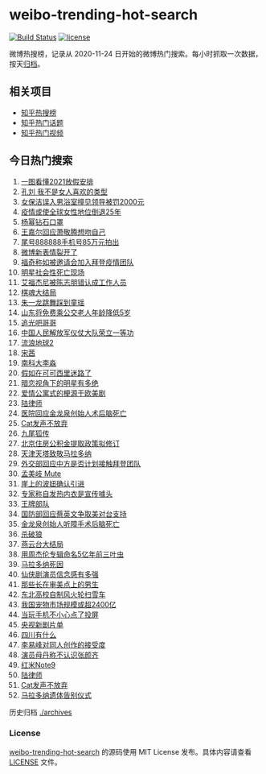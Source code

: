 # weibo-trending-hot-search

[![Build Status](https://github.com/justjavac/weibo-trending-hot-search/workflows/ci/badge.svg?branch=master)](https://github.com/justjavac/weibo-trending-hot-search/actions)
[![license](https://img.shields.io/github/license/justjavac/weibo-trending-hot-search)](https://github.com/justjavac/weibo-trending-hot-search/blob/master/LICENSE)

微博热搜榜，记录从 2020-11-24 日开始的微博热门搜索。每小时抓取一次数据，按天[归档](./archives)。

## 相关项目

- [知乎热搜榜](https://github.com/justjavac/zhihu-trending-top-search)
- [知乎热门话题](https://github.com/justjavac/zhihu-trending-hot-questions)
- [知乎热门视频](https://github.com/justjavac/zhihu-trending-hot-video)

## 今日热门搜索

<!-- BEGIN -->
<!-- 最后更新时间 Fri Nov 27 2020 01:10:52 GMT+0800 (CST) -->
1. [一图看懂2021放假安排](https://s.weibo.com//weibo?q=%23%E4%B8%80%E5%9B%BE%E7%9C%8B%E6%87%822021%E6%94%BE%E5%81%87%E5%AE%89%E6%8E%92%23&Refer=new_time)
1. [孔刘 我不是女人喜欢的类型](https://s.weibo.com//weibo?q=%E5%AD%94%E5%88%98%20%E6%88%91%E4%B8%8D%E6%98%AF%E5%A5%B3%E4%BA%BA%E5%96%9C%E6%AC%A2%E7%9A%84%E7%B1%BB%E5%9E%8B&Refer=top)
1. [女保洁误入男浴室撞见领导被罚2000元](https://s.weibo.com//weibo?q=%23%E5%A5%B3%E4%BF%9D%E6%B4%81%E8%AF%AF%E5%85%A5%E7%94%B7%E6%B5%B4%E5%AE%A4%E6%92%9E%E8%A7%81%E9%A2%86%E5%AF%BC%E8%A2%AB%E7%BD%9A2000%E5%85%83%23&Refer=top)
1. [疫情或使全球女性地位倒退25年](https://s.weibo.com//weibo?q=%23%E7%96%AB%E6%83%85%E6%88%96%E4%BD%BF%E5%85%A8%E7%90%83%E5%A5%B3%E6%80%A7%E5%9C%B0%E4%BD%8D%E5%80%92%E9%80%8025%E5%B9%B4%23&Refer=top)
1. [杨幂钻石口罩](https://s.weibo.com//weibo?q=%23%E6%9D%A8%E5%B9%82%E9%92%BB%E7%9F%B3%E5%8F%A3%E7%BD%A9%23&Refer=top)
1. [王嘉尔回应萧敬腾想吻自己](https://s.weibo.com//weibo?q=%23%E7%8E%8B%E5%98%89%E5%B0%94%E5%9B%9E%E5%BA%94%E8%90%A7%E6%95%AC%E8%85%BE%E6%83%B3%E5%90%BB%E8%87%AA%E5%B7%B1%23&Refer=top)
1. [尾号888888手机号85万元拍出](https://s.weibo.com//weibo?q=%23%E5%B0%BE%E5%8F%B7888888%E6%89%8B%E6%9C%BA%E5%8F%B785%E4%B8%87%E5%85%83%E6%8B%8D%E5%87%BA%23&Refer=top)
1. [微博新表情裂开了](https://s.weibo.com//weibo?q=%23%E5%BE%AE%E5%8D%9A%E6%96%B0%E8%A1%A8%E6%83%85%E8%A3%82%E5%BC%80%E4%BA%86%23&Refer=top)
1. [福奇称如被邀请会加入拜登疫情团队](https://s.weibo.com//weibo?q=%E7%A6%8F%E5%A5%87%E7%A7%B0%E5%A6%82%E8%A2%AB%E9%82%80%E8%AF%B7%E4%BC%9A%E5%8A%A0%E5%85%A5%E6%8B%9C%E7%99%BB%E7%96%AB%E6%83%85%E5%9B%A2%E9%98%9F&Refer=top)
1. [明星社会性死亡现场](https://s.weibo.com//weibo?q=%23%E6%98%8E%E6%98%9F%E7%A4%BE%E4%BC%9A%E6%80%A7%E6%AD%BB%E4%BA%A1%E7%8E%B0%E5%9C%BA%23&Refer=top)
1. [艾福杰尼被陈志朋错认成工作人员](https://s.weibo.com//weibo?q=%23%E8%89%BE%E7%A6%8F%E6%9D%B0%E5%B0%BC%E8%A2%AB%E9%99%88%E5%BF%97%E6%9C%8B%E9%94%99%E8%AE%A4%E6%88%90%E5%B7%A5%E4%BD%9C%E4%BA%BA%E5%91%98%23&Refer=top)
1. [棋魂大结局](https://s.weibo.com//weibo?q=%23%E6%A3%8B%E9%AD%82%E5%A4%A7%E7%BB%93%E5%B1%80%23&Refer=top)
1. [朱一龙跳舞踩到童瑶](https://s.weibo.com//weibo?q=%23%E6%9C%B1%E4%B8%80%E9%BE%99%E8%B7%B3%E8%88%9E%E8%B8%A9%E5%88%B0%E7%AB%A5%E7%91%B6%23&Refer=top)
1. [山东将免费乘公交老人年龄降低5岁](https://s.weibo.com//weibo?q=%23%E5%B1%B1%E4%B8%9C%E5%B0%86%E5%85%8D%E8%B4%B9%E4%B9%98%E5%85%AC%E4%BA%A4%E8%80%81%E4%BA%BA%E5%B9%B4%E9%BE%84%E9%99%8D%E4%BD%8E5%E5%B2%81%23&Refer=top)
1. [追光吧哥哥](https://s.weibo.com//weibo?q=%E8%BF%BD%E5%85%89%E5%90%A7%E5%93%A5%E5%93%A5&Refer=top)
1. [中国人民解放军仪仗大队荣立一等功](https://s.weibo.com//weibo?q=%E4%B8%AD%E5%9B%BD%E4%BA%BA%E6%B0%91%E8%A7%A3%E6%94%BE%E5%86%9B%E4%BB%AA%E4%BB%97%E5%A4%A7%E9%98%9F%E8%8D%A3%E7%AB%8B%E4%B8%80%E7%AD%89%E5%8A%9F&Refer=top)
1. [流浪地球2](https://s.weibo.com//weibo?q=%E6%B5%81%E6%B5%AA%E5%9C%B0%E7%90%832&Refer=top)
1. [宋茜](https://s.weibo.com//weibo?q=%E5%AE%8B%E8%8C%9C&Refer=top)
1. [南科大李淼](https://s.weibo.com//weibo?q=%23%E5%8D%97%E7%A7%91%E5%A4%A7%E6%9D%8E%E6%B7%BC%23&Refer=top)
1. [假如在可可西里迷路了](https://s.weibo.com//weibo?q=%23%E5%81%87%E5%A6%82%E5%9C%A8%E5%8F%AF%E5%8F%AF%E8%A5%BF%E9%87%8C%E8%BF%B7%E8%B7%AF%E4%BA%86%23&Refer=top)
1. [暗恋视角下的明星有多绝](https://s.weibo.com//weibo?q=%23%E6%9A%97%E6%81%8B%E8%A7%86%E8%A7%92%E4%B8%8B%E7%9A%84%E6%98%8E%E6%98%9F%E6%9C%89%E5%A4%9A%E7%BB%9D%23&Refer=top)
1. [爱情公寓式的梗源于欧美剧](https://s.weibo.com//weibo?q=%23%E7%88%B1%E6%83%85%E5%85%AC%E5%AF%93%E5%BC%8F%E7%9A%84%E6%A2%97%E6%BA%90%E4%BA%8E%E6%AC%A7%E7%BE%8E%E5%89%A7%23&Refer=top)
1. [陆律师](https://s.weibo.com//weibo?q=%23%E9%99%86%E5%BE%8B%E5%B8%88%23&Refer=top)
1. [医院回应金龙泉创始人术后脑死亡](https://s.weibo.com//weibo?q=%23%E5%8C%BB%E9%99%A2%E5%9B%9E%E5%BA%94%E9%87%91%E9%BE%99%E6%B3%89%E5%88%9B%E5%A7%8B%E4%BA%BA%E6%9C%AF%E5%90%8E%E8%84%91%E6%AD%BB%E4%BA%A1%23&Refer=top)
1. [Cat发声不放弃](https://s.weibo.com//weibo?q=Cat%E5%8F%91%E5%A3%B0%E4%B8%8D%E6%94%BE%E5%BC%83&Refer=top)
1. [九尾狐传](https://s.weibo.com//weibo?q=%E4%B9%9D%E5%B0%BE%E7%8B%90%E4%BC%A0&Refer=top)
1. [北京住房公积金提取政策拟修订](https://s.weibo.com//weibo?q=%E5%8C%97%E4%BA%AC%E4%BD%8F%E6%88%BF%E5%85%AC%E7%A7%AF%E9%87%91%E6%8F%90%E5%8F%96%E6%94%BF%E7%AD%96%E6%8B%9F%E4%BF%AE%E8%AE%A2&Refer=top)
1. [天津天塔致敬马拉多纳](https://s.weibo.com//weibo?q=%23%E5%A4%A9%E6%B4%A5%E5%A4%A9%E5%A1%94%E8%87%B4%E6%95%AC%E9%A9%AC%E6%8B%89%E5%A4%9A%E7%BA%B3%23&Refer=top)
1. [外交部回应中方是否计划接触拜登团队](https://s.weibo.com//weibo?q=%23%E5%A4%96%E4%BA%A4%E9%83%A8%E5%9B%9E%E5%BA%94%E4%B8%AD%E6%96%B9%E6%98%AF%E5%90%A6%E8%AE%A1%E5%88%92%E6%8E%A5%E8%A7%A6%E6%8B%9C%E7%99%BB%E5%9B%A2%E9%98%9F%23&Refer=top)
1. [孟美岐 Mute](https://s.weibo.com//weibo?q=%E5%AD%9F%E7%BE%8E%E5%B2%90%20Mute&Refer=top)
1. [崖上的波妞确认引进](https://s.weibo.com//weibo?q=%23%E5%B4%96%E4%B8%8A%E7%9A%84%E6%B3%A2%E5%A6%9E%E7%A1%AE%E8%AE%A4%E5%BC%95%E8%BF%9B%23&Refer=top)
1. [专家称自发热内衣是宣传噱头](https://s.weibo.com//weibo?q=%23%E4%B8%93%E5%AE%B6%E7%A7%B0%E8%87%AA%E5%8F%91%E7%83%AD%E5%86%85%E8%A1%A3%E6%98%AF%E5%AE%A3%E4%BC%A0%E5%99%B1%E5%A4%B4%23&Refer=top)
1. [王牌部队](https://s.weibo.com//weibo?q=%23%E7%8E%8B%E7%89%8C%E9%83%A8%E9%98%9F%23&Refer=top)
1. [国防部回应蔡英文争取美对台支持](https://s.weibo.com//weibo?q=%23%E5%9B%BD%E9%98%B2%E9%83%A8%E5%9B%9E%E5%BA%94%E8%94%A1%E8%8B%B1%E6%96%87%E4%BA%89%E5%8F%96%E7%BE%8E%E5%AF%B9%E5%8F%B0%E6%94%AF%E6%8C%81%23&Refer=top)
1. [金龙泉创始人听障手术后脑死亡](https://s.weibo.com//weibo?q=%E9%87%91%E9%BE%99%E6%B3%89%E5%88%9B%E5%A7%8B%E4%BA%BA%E5%90%AC%E9%9A%9C%E6%89%8B%E6%9C%AF%E5%90%8E%E8%84%91%E6%AD%BB%E4%BA%A1&Refer=top)
1. [杀破狼](https://s.weibo.com//weibo?q=%E6%9D%80%E7%A0%B4%E7%8B%BC&Refer=top)
1. [燕云台大结局](https://s.weibo.com//weibo?q=%23%E7%87%95%E4%BA%91%E5%8F%B0%E5%A4%A7%E7%BB%93%E5%B1%80%23&Refer=top)
1. [用周杰伦专辑命名5亿年前三叶虫](https://s.weibo.com//weibo?q=%23%E7%94%A8%E5%91%A8%E6%9D%B0%E4%BC%A6%E4%B8%93%E8%BE%91%E5%91%BD%E5%90%8D5%E4%BA%BF%E5%B9%B4%E5%89%8D%E4%B8%89%E5%8F%B6%E8%99%AB%23&Refer=top)
1. [马拉多纳死因](https://s.weibo.com//weibo?q=%E9%A9%AC%E6%8B%89%E5%A4%9A%E7%BA%B3%E6%AD%BB%E5%9B%A0&Refer=top)
1. [仙侠剧演员信念感有多强](https://s.weibo.com//weibo?q=%23%E4%BB%99%E4%BE%A0%E5%89%A7%E6%BC%94%E5%91%98%E4%BF%A1%E5%BF%B5%E6%84%9F%E6%9C%89%E5%A4%9A%E5%BC%BA%23&Refer=top)
1. [那些长在审美点上的男生](https://s.weibo.com//weibo?q=%23%E9%82%A3%E4%BA%9B%E9%95%BF%E5%9C%A8%E5%AE%A1%E7%BE%8E%E7%82%B9%E4%B8%8A%E7%9A%84%E7%94%B7%E7%94%9F%23&Refer=top)
1. [东北高校自制风火轮扫雪车](https://s.weibo.com//weibo?q=%23%E4%B8%9C%E5%8C%97%E9%AB%98%E6%A0%A1%E8%87%AA%E5%88%B6%E9%A3%8E%E7%81%AB%E8%BD%AE%E6%89%AB%E9%9B%AA%E8%BD%A6%23&Refer=top)
1. [我国宠物市场规模或超2400亿](https://s.weibo.com//weibo?q=%23%E6%88%91%E5%9B%BD%E5%AE%A0%E7%89%A9%E5%B8%82%E5%9C%BA%E8%A7%84%E6%A8%A1%E6%88%96%E8%B6%852400%E4%BA%BF%23&Refer=top)
1. [当玩手机不小心点了投屏](https://s.weibo.com//weibo?q=%23%E5%BD%93%E7%8E%A9%E6%89%8B%E6%9C%BA%E4%B8%8D%E5%B0%8F%E5%BF%83%E7%82%B9%E4%BA%86%E6%8A%95%E5%B1%8F%23&Refer=top)
1. [央视新剧片单](https://s.weibo.com//weibo?q=%23%E5%A4%AE%E8%A7%86%E6%96%B0%E5%89%A7%E7%89%87%E5%8D%95%23&Refer=top)
1. [四川有什么](https://s.weibo.com//weibo?q=%23%E5%9B%9B%E5%B7%9D%E6%9C%89%E4%BB%80%E4%B9%88%23&Refer=top)
1. [李易峰对同人创作的接受度](https://s.weibo.com//weibo?q=%23%E6%9D%8E%E6%98%93%E5%B3%B0%E5%AF%B9%E5%90%8C%E4%BA%BA%E5%88%9B%E4%BD%9C%E7%9A%84%E6%8E%A5%E5%8F%97%E5%BA%A6%23&Refer=top)
1. [演员母丹称不认识张颜齐](https://s.weibo.com//weibo?q=%23%E6%BC%94%E5%91%98%E6%AF%8D%E4%B8%B9%E7%A7%B0%E4%B8%8D%E8%AE%A4%E8%AF%86%E5%BC%A0%E9%A2%9C%E9%BD%90%23&Refer=top)
1. [红米Note9](https://s.weibo.com//weibo?q=%23%E7%BA%A2%E7%B1%B3Note9%23&Refer=top)
1. [陆律师](https://s.weibo.com//weibo?q=%E9%99%86%E5%BE%8B%E5%B8%88&Refer=top)
1. [Cat发声不放弃](https://s.weibo.com//weibo?q=%23Cat%E5%8F%91%E5%A3%B0%E4%B8%8D%E6%94%BE%E5%BC%83%23&Refer=top)
1. [马拉多纳遗体告别仪式](https://s.weibo.com//weibo?q=%E9%A9%AC%E6%8B%89%E5%A4%9A%E7%BA%B3%E9%81%97%E4%BD%93%E5%91%8A%E5%88%AB%E4%BB%AA%E5%BC%8F&Refer=top)
<!-- END -->

历史归档 [./archives](./archives)

### License

[weibo-trending-hot-search](https://github.com/justjavac/weibo-trending-hot-search) 的源码使用 MIT License 发布。具体内容请查看 [LICENSE](./LICENSE) 文件。
